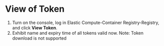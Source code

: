 # View of Token

 1. Turn on the console, log in Elastic Compute-Container Registry-Registry, and click **View Token**.
 2. Exhibit name and expiry time of all tokens valid now. Note: Token download is not supported
